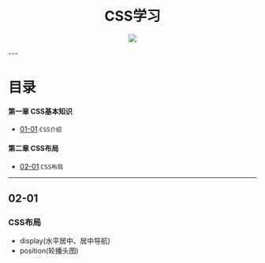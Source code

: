 <h1 align="center">CSS学习</h1>
<p align="center"><img src="http://upload.chinaz.com/2014/0915/1410772362627.jpg" /></p>
---

# 目录
#### 第一章 CSS基本知识
* [01-01](https://github.com/TYRMars/CSSdisplay#01-01) `CSS介绍`
#### 第二章 CSS布局
* [02-01](https://github.com/TYRMars/CSSdisplay#02-01) `CSS布局`

---

## 02-01
### CSS布局
* display(水平居中、居中导航)
* position(轮播头图)
